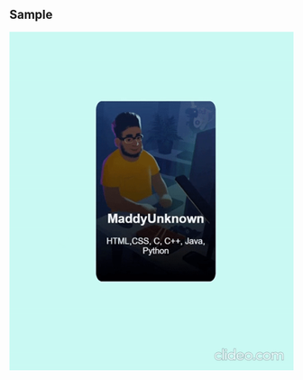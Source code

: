 ## Sample

![example](https://github.com/MaddyUnknown/HTML-CSS/blob/main/Card%20Flip%20animation%20on%20hover/Images/sample.gif)
